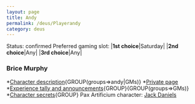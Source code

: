 ```yaml
---
layout: page
title: Andy
permalink: /deus/Playerandy
category: deus
---
```

Status: confirmed
Preferred gaming slot:
|__1st choice__|Saturday|
|__2nd choice__|Any|
|__3rd choice__|Any|
### Brice Murphy
*[Character description](CharPublicAndy){GROUP(groups=&gt;andy|GMs)}
*[Private page](CharPrivateAndy)
*[Experience tally and announcements](AnnounceAndy){GROUP}{GROUP(groups=&gt;GMs)}
*[Character secrets](CharSecretsAndy){GROUP}
Pax Artificium character: [Jack Daniels](/pax/pcs/jack.html)

